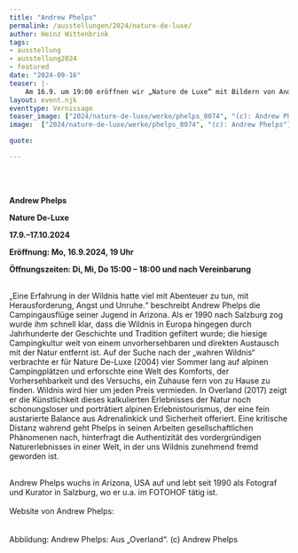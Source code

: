 ```yaml
---
title: "Andrew Phelps"
permalink: /ausstellungen/2024/nature-de-luxe/
author: Heinz Wittenbrink
tags:
- ausstellung
- ausstellung2024
- featured
date: "2024-09-16"
teaser: |-
    Am 16.9. um 19:00 eröffnen wir „Nature de Luxe“ mit Bildern von Andrew Phelps, darunter einigen aus seiner neueren Serie „Over Land“. Phelps' Blick ist darauf gerichtet, „... wie die Menschen die Natur gebrauchen, sie zähmen und sich erschließen, und inwieweit die Fotografie der Natur beziehungsweise dem Erlebten gerecht werden kann“ (Ruth Horak). 
layout: event.njk
eventtype: Vernissage
teaser_image: ["2024/nature-de-luxe/werke/phelps_8074", "(c): Andrew Phelps"]
image:  ["2024/nature-de-luxe/werke/phelps_8074", "(c): Andrew Phelps"]

quote:

---
```


<br/>

<br/>

**Andrew Phelps**
<br/>

**Nature De-Luxe**
<br/>

**17.9.–17.10.2024**
<br/>

**Eröffnung: Mo, 16.9.2024, 19 Uhr**
<br/>

**Öffnungszeiten: Di, Mi, Do 15:00 – 18:00 und nach Vereinbarung**
<br/>
<br/>


„Eine Erfahrung in der Wildnis hatte viel mit Abenteuer zu tun, mit Herausforderung, Angst und Unruhe.“ beschreibt Andrew Phelps die Campingausflüge seiner Jugend in Arizona. Als er 1990 nach Salzburg zog wurde ihm schnell klar, dass die Wildnis in Europa hingegen durch Jahrhunderte der Geschichte und Tradition gefiltert wurde; die hiesige Campingkultur weit von einem unvorhersehbaren und direkten Austausch mit der Natur entfernt ist. Auf der Suche nach der „wahren Wildnis“ verbrachte er für Nature De-Luxe (2004) vier Sommer lang auf alpinen Campingplätzen und erforschte eine Welt des Komforts, der Vorhersehbarkeit und des Versuchs, ein Zuhause fern von zu Hause zu finden. Wildnis wird hier um jeden Preis vermieden.
In Overland (2017) zeigt er die Künstlichkeit dieses kalkulierten Erlebnisses der Natur noch schonungsloser und porträtiert alpinen Erlebnistourismus, der eine fein austarierte Balance aus Adrenalinkick und Sicherheit offeriert.
Eine kritische Distanz wahrend geht Phelps in seinen Arbeiten gesellschaftlichen Phänomenen nach, hinterfragt die Authentizität des vordergründigen Naturerlebnisses in einer Welt, in der uns Wildnis zunehmend fremd geworden ist.
<br/>

<br/>
Andrew Phelps wuchs in Arizona, USA auf und lebt seit 1990 als Fotograf und Kurator in Salzburg, wo er u.a. im FOTOHOF tätig ist.

<br/>

<br/>
Website von Andrew Phelps: <https://andrew-phelps.com/de/>



<br/>

<br/>
 
 

<br/>
Abbildung: Andrew Phelps: Aus „Overland“. (c) Andrew Phelps
